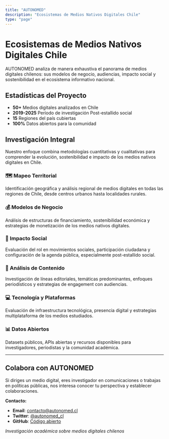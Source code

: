 ```yaml
---
title: "AUTONOMED"
description: "Ecosistemas de Medios Nativos Digitales Chile"
type: "page"
---
```


# Ecosistemas de Medios Nativos Digitales Chile

AUTONOMED analiza de manera exhaustiva el panorama de medios digitales chilenos: sus modelos de negocio, audiencias, impacto social y sostenibilidad en el ecosistema informativo nacional.

## Estadísticas del Proyecto

- **50+** Medios digitales analizados en Chile
- **2019-2025** Período de investigación Post-estallido social  
- **15** Regiones del país cubiertas
- **100%** Datos abiertos para la comunidad

## Investigación Integral

Nuestro enfoque combina metodologías cuantitativas y cualitativas para comprender la evolución, sostenibilidad e impacto de los medios nativos digitales en Chile.

### 🗺️ Mapeo Territorial
Identificación geográfica y análisis regional de medios digitales en todas las regiones de Chile, desde centros urbanos hasta localidades rurales.

### 💰 Modelos de Negocio  
Análisis de estructuras de financiamiento, sostenibilidad económica y estrategias de monetización de los medios nativos digitales.

### 👥 Impacto Social
Evaluación del rol en movimientos sociales, participación ciudadana y configuración de la agenda pública, especialmente post-estallido social.

### 📰 Análisis de Contenido
Investigación de líneas editoriales, temáticas predominantes, enfoques periodísticos y estrategias de engagement con audiencias.

### 💻 Tecnología y Plataformas
Evaluación de infraestructura tecnológica, presencia digital y estrategias multiplataforma de los medios estudiados.

### 📊 Datos Abiertos
Datasets públicos, APIs abiertas y recursos disponibles para investigadores, periodistas y la comunidad académica.

---

## Colabora con AUTONOMED

Si diriges un medio digital, eres investigador en comunicaciones o trabajas en políticas públicas, nos interesa conocer tu perspectiva y establecer colaboraciones.

**Contacto:**
- **Email**: [contacto@autonomed.cl](mailto:contacto@autonomed.cl)
- **Twitter**: [@autonomed_cl](https://twitter.com/autonomed_cl)  
- **GitHub**: [Código abierto](https://github.com/renejara-hub/autonomed-hugo)

*Investigación académica sobre medios digitales chilenos*
